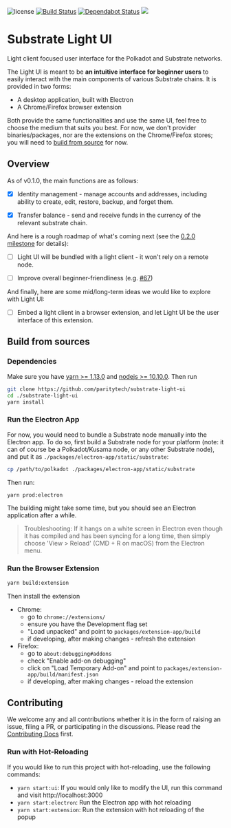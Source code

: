 ![license](https://img.shields.io/badge/License-Apache%202.0-blue.svg)
[![Build Status](https://travis-ci.org/paritytech/substrate-light-ui.svg?branch=master)](https://travis-ci.org/paritytech/substrate-light-ui)
[![Dependabot Status](https://api.dependabot.com/badges/status?host=github&repo=paritytech/substrate-light-ui)](https://dependabot.com)
<a href="https://codeclimate.com/github/paritytech/substrate-light-ui/maintainability"><img src="https://api.codeclimate.com/v1/badges/bdff9a9d1f154523d3b9/maintainability" /></a>

# Substrate Light UI

Light client focused user interface for the Polkadot and Substrate networks.

The Light UI is meant to be **an intuitive interface for beginner users** to easily interact with the main components of various Substrate chains. It is provided in two forms:

- A desktop application, built with Electron
- A Chrome/Firefox browser extension

Both provide the same functionalities and use the same UI, feel free to choose the medium that suits you best. For now, we don't provider binaries/packages, nor are the extensions on the Chrome/Firefox stores; you will need to [build from source](#build-from-sources) for now.

## Overview

As of v0.1.0, the main functions are as follows:

- [x] Identity management - manage accounts and addresses, including ability to create, edit, restore, backup, and forget them.

- [x] Transfer balance - send and receive funds in the currency of the relevant substrate chain.

And here is a rough roadmap of what's coming next (see the [0.2.0 milestone](https://github.com/paritytech/substrate-light-ui/milestone/1) for details):

- [ ] Light UI will be bundled with a light client - it won't rely on a remote node.

- [ ] Improve overall beginner-friendliness (e.g. [#67](https://github.com/paritytech/substrate-light-ui/issues/67))

And finally, here are some mid/long-term ideas we would like to explore with Light UI:

- [ ] Embed a light client in a browser extension, and let Light UI be the user interface of this extension.

## Build from sources

### Dependencies

Make sure you have [yarn >= 1.13.0](http://yarnpkg.com/) and [nodejs >= 10.10.0](https://nodejs.org/en/). Then run

```bash
git clone https://github.com/paritytech/substrate-light-ui
cd ./substrate-light-ui
yarn install
```

### Run the Electron App

For now, you would need to bundle a Substrate node manually into the Electron app. To do so, first build a Substrate node for your platform (note: it can of course be a Polkadot/Kusama node, or any other Substrate node), and put it as `./packages/electron-app/static/substrate`:

```bash
cp /path/to/polkadot ./packages/electron-app/static/substrate
```

Then run:

```bash
yarn prod:electron
```

The building might take some time, but you should see an Electron application after a while.

> Troubleshooting: If it hangs on a white screen in Electron even though it has compiled and has been syncing for a long time, then simply choose 'View > Reload' (CMD + R on macOS) from the Electron menu.

### Run the Browser Extension

```bash
yarn build:extension
```

Then install the extension

- Chrome:
  - go to `chrome://extensions/`
  - ensure you have the Development flag set
  - "Load unpacked" and point to `packages/extension-app/build`
  - if developing, after making changes - refresh the extension
- Firefox:
  - go to `about:debugging#addons`
  - check "Enable add-on debugging"
  - click on "Load Temporary Add-on" and point to `packages/extension-app/build/manifest.json`
  - if developing, after making changes - reload the extension

## Contributing

We welcome any and all contributions whether it is in the form of raising an issue, filing a PR, or participating in the discussions. Please read the [Contributing Docs](CONTRIBUTING.md) first.

### Run with Hot-Reloading

If you would like to run this project with hot-reloading, use the following commands:

- `yarn start:ui`: If you would only like to modify the UI, run this command and visit http://localhost:3000
- `yarn start:electron`: Run the Electron app with hot reloading
- `yarn start:extension`: Run the extension with hot reloading of the popup
